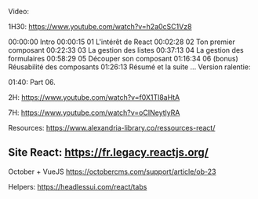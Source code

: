 Video:

1H30: https://www.youtube.com/watch?v=h2a0cSC1Vz8

00:00:00 Intro
00:00:15 01 L'intérêt de React
00:02:28 02 Ton premier composant
00:22:33 03 La gestion des listes
00:37:13 04 La gestion des formulaires
00:58:29 05 Découper son composant
01:16:34 06 (bonus) Réusabilité des composants
01:26:13 Résumé et la suite
...
Version ralentie:

01:40: Part 06.


2H: https://www.youtube.com/watch?v=f0X1Tl8aHtA


7H: https://www.youtube.com/watch?v=oCINeytlyRA

Resources:
https://www.alexandria-library.co/ressources-react/


Site React:
https://fr.legacy.reactjs.org/
----


October + VueJS
https://octobercms.com/support/article/ob-23


Helpers:
https://headlessui.com/react/tabs
